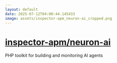 ```yaml
---
layout: default
date: 2025-07-12T04:00:44.145433
image: assets/inspector-apm_neuron-ai_cropped.png
---
```


# [inspector-apm/neuron-ai](https://github.com/inspector-apm/neuron-ai)

PHP toolkit for building and monitoring AI agents
